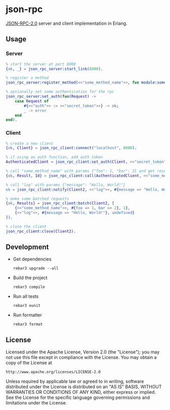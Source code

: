 # json-rpc

[JSON-RPC-2.0](https://www.jsonrpc.org/specification) server and client implementation in Erlang.

## Usage

### Server

```erlang
% start the server at port 8000
{ok, _} = json_rpc_server:start_link(8000).

% register a method
json_rpc_server:register_method(<<"some_method_name">>, fun module:some_method/1).

% optionally set some authentication for the rpc
json_rpc_server:set_auth(fun(Request) ->
    case Request of
        #{<<"auth">> := <<"secret_token">>} -> ok;
        _ -> error
    end
end).
```

### Client

```erlang
% create a new client
{ok, Client} = json_rpc_client:connect("localhost", 8000).

% if using an auth function, add auth token
AuthenticatedClient = json_rpc_client:set_auth(Client, <<"secret_token">>).

% call "some_method_name" with params {"foo": 1, "bar": 2} and get result
{ok, Result, Id} = json_rpc_client:call(AuthenticatedClient, <<"some_method_name">>, #{foo => 1, bar => 2}, 1).

% call "log" with params {"message": "Hello, World!"}
ok = json_rpc_client:notify(Client2, <<"log">>, #{message => "Hello, World!"}).

% make some batched requests
{ok, Results} = json_rpc_client:batch(Client2, [
    {<<"some_method_name">>, #{foo => 1, bar => 2}, 1},
    {<<"log">>, #{message => "Hello, World!"}, undefined}
]).

% close the client
json_rpc_client:close(Client2).
```

## Development

- Get dependencies
  ```
  rebar3 upgrade --all
  ```
- Build the project
  ```
  rebar3 compile
  ```
- Run all tests
  ```
  rebar3 eunit
  ```
- Run formatter
  ```
  rebar3 format
  ```

## License

Licensed under the Apache License, Version 2.0 (the "License");
you may not use this file except in compliance with the License.
You may obtain a copy of the License at

    http://www.apache.org/licenses/LICENSE-2.0

Unless required by applicable law or agreed to in writing, software
distributed under the License is distributed on an "AS IS" BASIS,
WITHOUT WARRANTIES OR CONDITIONS OF ANY KIND, either express or implied.
See the License for the specific language governing permissions and
limitations under the License.
